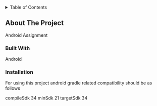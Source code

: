<a name="readme-top"></a>

<details>
  <summary>Table of Contents</summary>
  <ol>
   <li><a href="#built-with">Built With</a></li>
   <li><a href="#installation">Installation</a></li>
  </ol>
</details>

## About The Project

Android Assignment

### Built With

Android

### Installation

For using this project android gradle related compatibility should be as follows 

compileSdk 34
minSdk 21
targetSdk 34





